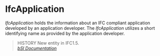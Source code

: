 IfcApplication
==============
_IfcApplication_ holds the information about an IFC compliant application
developed by an application developer. The _IfcApplication_ utilizes a short
identifying name as provided by the application developer.  
  
> HISTORY  New entity in IFC1.5.  
[ _bSI
Documentation_](https://standards.buildingsmart.org/IFC/DEV/IFC4_2/FINAL/HTML/schema/ifcutilityresource/lexical/ifcapplication.htm)


